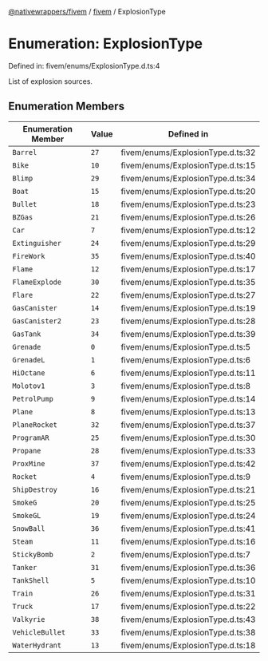 [@nativewrappers/fivem](../../README.md) / [fivem](../README.md) / ExplosionType

# Enumeration: ExplosionType

Defined in: fivem/enums/ExplosionType.d.ts:4

List of explosion sources.

## Enumeration Members

| Enumeration Member | Value | Defined in |
| ------ | ------ | ------ |
| <a id="barrel"></a> `Barrel` | `27` | fivem/enums/ExplosionType.d.ts:32 |
| <a id="bike"></a> `Bike` | `10` | fivem/enums/ExplosionType.d.ts:15 |
| <a id="blimp"></a> `Blimp` | `29` | fivem/enums/ExplosionType.d.ts:34 |
| <a id="boat"></a> `Boat` | `15` | fivem/enums/ExplosionType.d.ts:20 |
| <a id="bullet"></a> `Bullet` | `18` | fivem/enums/ExplosionType.d.ts:23 |
| <a id="bzgas"></a> `BZGas` | `21` | fivem/enums/ExplosionType.d.ts:26 |
| <a id="car"></a> `Car` | `7` | fivem/enums/ExplosionType.d.ts:12 |
| <a id="extinguisher"></a> `Extinguisher` | `24` | fivem/enums/ExplosionType.d.ts:29 |
| <a id="firework"></a> `FireWork` | `35` | fivem/enums/ExplosionType.d.ts:40 |
| <a id="flame"></a> `Flame` | `12` | fivem/enums/ExplosionType.d.ts:17 |
| <a id="flameexplode"></a> `FlameExplode` | `30` | fivem/enums/ExplosionType.d.ts:35 |
| <a id="flare"></a> `Flare` | `22` | fivem/enums/ExplosionType.d.ts:27 |
| <a id="gascanister"></a> `GasCanister` | `14` | fivem/enums/ExplosionType.d.ts:19 |
| <a id="gascanister2"></a> `GasCanister2` | `23` | fivem/enums/ExplosionType.d.ts:28 |
| <a id="gastank"></a> `GasTank` | `34` | fivem/enums/ExplosionType.d.ts:39 |
| <a id="grenade"></a> `Grenade` | `0` | fivem/enums/ExplosionType.d.ts:5 |
| <a id="grenadel"></a> `GrenadeL` | `1` | fivem/enums/ExplosionType.d.ts:6 |
| <a id="hioctane"></a> `HiOctane` | `6` | fivem/enums/ExplosionType.d.ts:11 |
| <a id="molotov1"></a> `Molotov1` | `3` | fivem/enums/ExplosionType.d.ts:8 |
| <a id="petrolpump"></a> `PetrolPump` | `9` | fivem/enums/ExplosionType.d.ts:14 |
| <a id="plane"></a> `Plane` | `8` | fivem/enums/ExplosionType.d.ts:13 |
| <a id="planerocket"></a> `PlaneRocket` | `32` | fivem/enums/ExplosionType.d.ts:37 |
| <a id="programar"></a> `ProgramAR` | `25` | fivem/enums/ExplosionType.d.ts:30 |
| <a id="propane"></a> `Propane` | `28` | fivem/enums/ExplosionType.d.ts:33 |
| <a id="proxmine"></a> `ProxMine` | `37` | fivem/enums/ExplosionType.d.ts:42 |
| <a id="rocket"></a> `Rocket` | `4` | fivem/enums/ExplosionType.d.ts:9 |
| <a id="shipdestroy"></a> `ShipDestroy` | `16` | fivem/enums/ExplosionType.d.ts:21 |
| <a id="smokeg"></a> `SmokeG` | `20` | fivem/enums/ExplosionType.d.ts:25 |
| <a id="smokegl"></a> `SmokeGL` | `19` | fivem/enums/ExplosionType.d.ts:24 |
| <a id="snowball"></a> `SnowBall` | `36` | fivem/enums/ExplosionType.d.ts:41 |
| <a id="steam"></a> `Steam` | `11` | fivem/enums/ExplosionType.d.ts:16 |
| <a id="stickybomb"></a> `StickyBomb` | `2` | fivem/enums/ExplosionType.d.ts:7 |
| <a id="tanker"></a> `Tanker` | `31` | fivem/enums/ExplosionType.d.ts:36 |
| <a id="tankshell"></a> `TankShell` | `5` | fivem/enums/ExplosionType.d.ts:10 |
| <a id="train"></a> `Train` | `26` | fivem/enums/ExplosionType.d.ts:31 |
| <a id="truck"></a> `Truck` | `17` | fivem/enums/ExplosionType.d.ts:22 |
| <a id="valkyrie"></a> `Valkyrie` | `38` | fivem/enums/ExplosionType.d.ts:43 |
| <a id="vehiclebullet"></a> `VehicleBullet` | `33` | fivem/enums/ExplosionType.d.ts:38 |
| <a id="waterhydrant"></a> `WaterHydrant` | `13` | fivem/enums/ExplosionType.d.ts:18 |
